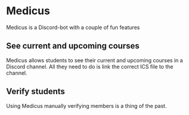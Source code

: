 # Medicus

Medicus is a Discord-bot with a couple of fun features

## See current and upcoming courses
Medicus allows students to see their current and upcoming courses in a Discord channel. All they need to do is link the correct ICS file to the channel.

## Verify students
Using Medicus manually verifying members is a thing of the past.